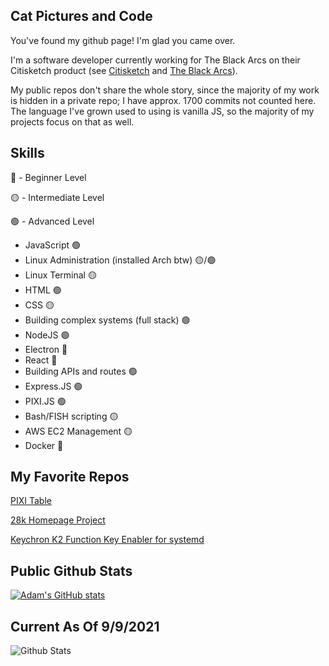 ## Cat Pictures and Code

You've found my github page! I'm glad you came over.

I'm a software developer currently working for The Black Arcs on their Citisketch product (see [Citisketch](http://www.citisketch.com) and [The Black Arcs](http://www.blackarcs.org)).

My public repos don't share the whole story, since the majority of my work is hidden in a private repo; I have approx. 1700 commits not counted here. The language I've grown used to using is vanilla JS, so the majority of my projects focus on that as well.

## Skills
🔴 - Beginner Level

🟡 - Intermediate Level

🟢 - Advanced Level

- JavaScript 🟢
- Linux Administration (installed Arch btw) 🟡/🟢
- Linux Terminal 🟡
- HTML 🟢
- CSS 🟡
- Building complex systems (full stack) 🟢
- NodeJS 🟢
- Electron 🔴
- React 🔴
- Building APIs and routes 🟢
- Express.JS 🟢
- PIXI.JS 🟢
- Bash/FISH scripting 🟡
- AWS EC2 Management 🟡
- Docker 🔴

## My Favorite Repos
[PIXI Table](https://github.com/adam-savard/pixi-js-table)

[28k Homepage Project](https://github.com/adam-savard/28k-Homepage)

[Keychron K2 Function Key Enabler for systemd](https://github.com/adam-savard/keychron-k2-function-keys-linux)

## Public Github Stats
[![Adam's GitHub stats](https://github-readme-stats.vercel.app/api?username=adam-savard)](https://github.com/anuraghazra/github-readme-stats)

## Current As Of 9/9/2021

![Github Stats](https://user-images.githubusercontent.com/49501626/132719738-dbb0ad12-43a9-4755-99ae-5996495ec3e9.png)
